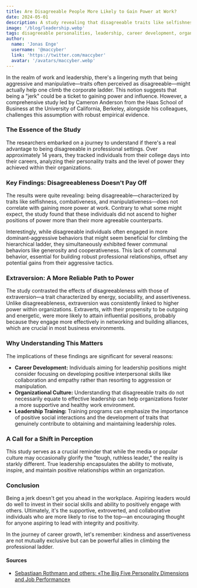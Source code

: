 ```yaml
---
title: Are Disagreeable People More Likely to Gain Power at Work?
date: 2024-05-01
description: A study revealing that disagreeable traits like selfishness and manipulation do not aid in gaining power at work, contrasting with the positive correlation between extraversion and career advancement.
image: '/blog/leadership.webp'
tags: disagreeable personalities, leadership, career development, organizational culture, extraversion, workplace behavior, power dynamics, employee relationships, leadership training, professional growth
author:
  name: 'Jonas Enge'
  username: '@maccyber'
  link: 'https://twitter.com/maccyber'
  avatar: '/avatars/maccyber.webp'
---
```


In the realm of work and leadership, there's a lingering myth that being aggressive and manipulative—traits often perceived as disagreeable—might actually help one climb the corporate ladder. This notion suggests that being a "jerk" could be a ticket to gaining power and influence. However, a comprehensive study led by Cameron Anderson from the Haas School of Business at the University of California, Berkeley, alongside his colleagues, challenges this assumption with robust empirical evidence.

### The Essence of the Study

The researchers embarked on a journey to understand if there's a real advantage to being disagreeable in professional settings. Over approximately 14 years, they tracked individuals from their college days into their careers, analyzing their personality traits and the level of power they achieved within their organizations.

### Key Findings: Disagreeableness Doesn't Pay Off

The results were quite revealing: being disagreeable—characterized by traits like selfishness, combativeness, and manipulativeness—does not correlate with gaining more power at work. Contrary to what some might expect, the study found that these individuals did not ascend to higher positions of power more than their more agreeable counterparts.

Interestingly, while disagreeable individuals often engaged in more dominant-aggressive behaviors that might seem beneficial for climbing the hierarchical ladder, they simultaneously exhibited fewer communal behaviors like generosity and cooperativeness. This lack of communal behavior, essential for building robust professional relationships, offset any potential gains from their aggressive tactics.

### Extraversion: A More Reliable Path to Power

The study contrasted the effects of disagreeableness with those of extraversion—a trait characterized by energy, sociability, and assertiveness. Unlike disagreeableness, extraversion was consistently linked to higher power within organizations. Extraverts, with their propensity to be outgoing and energetic, were more likely to attain influential positions, probably because they engage more effectively in networking and building alliances, which are crucial in most business environments.

### Why Understanding This Matters

The implications of these findings are significant for several reasons:

- **Career Development:** Individuals aiming for leadership positions might consider focusing on developing positive interpersonal skills like collaboration and empathy rather than resorting to aggression or manipulation.
- **Organizational Culture:** Understanding that disagreeable traits do not necessarily equate to effective leadership can help organizations foster a more supportive and healthy work environment.
- **Leadership Training:** Training programs can emphasize the importance of positive social interactions and the development of traits that genuinely contribute to obtaining and maintaining leadership roles.

### A Call for a Shift in Perception

This study serves as a crucial reminder that while the media or popular culture may occasionally glorify the "tough, ruthless leader," the reality is starkly different. True leadership encapsulates the ability to motivate, inspire, and maintain positive relationships within an organization.

### Conclusion

Being a jerk doesn't get you ahead in the workplace. Aspiring leaders would do well to invest in their social skills and ability to positively engage with others. Ultimately, it's the supportive, extroverted, and collaborative individuals who are more likely to rise to the top—an encouraging thought for anyone aspiring to lead with integrity and positivity.

In the journey of career growth, let's remember: kindness and assertiveness are not mutually exclusive but can be powerful allies in climbing the professional ladder.

#### **Sources**

- [Sebastiaan Rothmann and others: «The Big Five Personality Dimensions and Job Performance»](https://www.researchgate.net/publication/47739408_The_Big_Five_Personality_Dimensions_and_Job_Performance)
